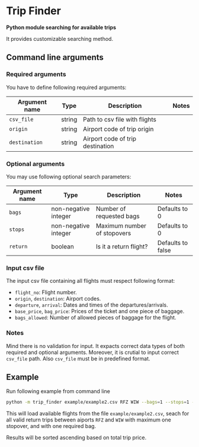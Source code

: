 # Trip Finder

**Python module searching for available trips**

It provides customizable searching method.
## Command line arguments
### Required arguments

You have to define following required arguments:

| Argument name | Type   | Description                      | Notes |
|---------------|--------|----------------------------------|-------|
| `csv_file`    | string | Path to csv file with flights    |       |
| `origin`      | string | Airport code of trip origin      |       |
| `destination` | string | Airport code of trip destination |       |

### Optional arguments
You may use following optional search parameters:

| Argument name | Type                  | Description                 | Notes             |
|---------------|-----------------------|-----------------------------|-------------------|
| `bags`        | non-negative integer  | Number of requested bags    | Defaults to 0     |
| `stops`       | non-negative integer  | Maximum number of stopovers | Defaults to 0     |
| `return`      | boolean               | Is it a return flight?      | Defaults to false |
### Input csv file

The input csv file containing all flights must respect following format:
- `flight_no`: Flight number.
- `origin`, `destination`: Airport codes.
- `departure`, `arrival`: Dates and times of the departures/arrivals.
- `base_price`, `bag_price`: Prices of the ticket and one piece of baggage.
- `bags_allowed`: Number of allowed pieces of baggage for the flight.
### Notes

Mind there is no validation for input. It expacts correct data types of both required and optional arguments. Moreover, it is crutial to input correct `csv_file` path. Also `csv_file` must be in predefined format.
## Example

Run following example from command line

```bash
python -m trip_finder example/example2.csv RFZ WIW --bags=1 --stops=1 --return
```

This will load available flights from the file `example/example2.csv`, seach for all valid return trips between aiports `RFZ` and `WIW` with maximum one stopover, and with one required bag.

Results will be sorted ascending based on total trip price.

